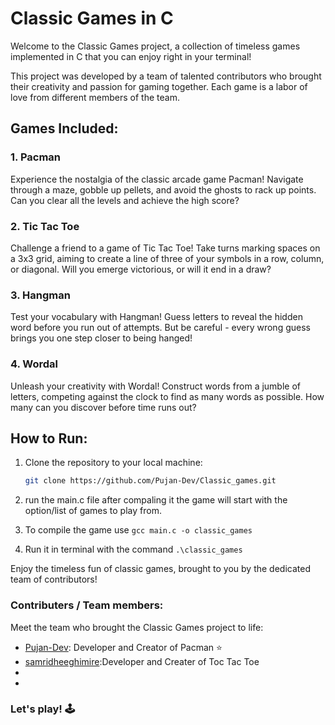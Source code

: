 # Classic Games in C

Welcome to the Classic Games project, a collection of timeless games implemented in C that you can enjoy right in your terminal! 

This project was developed by a team of talented contributors who brought their creativity and passion for gaming together. Each game is a labor of love from different members of the team.

## Games Included:

### 1. Pacman

Experience the nostalgia of the classic arcade game Pacman! Navigate through a maze, gobble up pellets, and avoid the ghosts to rack up points. Can you clear all the levels and achieve the high score?

### 2. Tic Tac Toe

Challenge a friend to a game of Tic Tac Toe! Take turns marking spaces on a 3x3 grid, aiming to create a line of three of your symbols in a row, column, or diagonal. Will you emerge victorious, or will it end in a draw?

### 3. Hangman

Test your vocabulary with Hangman! Guess letters to reveal the hidden word before you run out of attempts. But be careful - every wrong guess brings you one step closer to being hanged!

### 4. Wordal

Unleash your creativity with Wordal! Construct words from a jumble of letters, competing against the clock to find as many words as possible. How many can you discover before time runs out?

## How to Run:

1. Clone the repository to your local machine:
   ```bash
   git clone https://github.com/Pujan-Dev/Classic_games.git
    ```
2. run the main.c file after compaling it the game will start with the option/list of games to play from.

3. To compile the game use `gcc main.c -o classic_games`
4. Run it in terminal with the command `.\classic_games`

Enjoy the timeless fun of classic games, brought to you by the dedicated team of contributors!

### Contributers / Team members:
Meet the team who brought the Classic Games project to life:
- [Pujan-Dev](https://github.com/Pujan-Dev): Developer and Creator of Pacman ⭐️ 
- [samridheeghimire](https://github.com/samridheeghimire):Developer and Creater of Toc Tac Toe
-
-

### Let's play! 🕹️